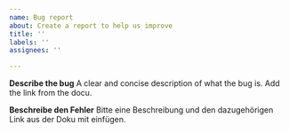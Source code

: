 ```yaml
---
name: Bug report
about: Create a report to help us improve
title: ''
labels: ''
assignees: ''

---
```


**Describe the bug**
A clear and concise description of what the bug is. Add the link from the docu.

**Beschreibe den Fehler**
Bitte eine Beschreibung und den dazugehörigen Link aus der Doku mit einfügen.
